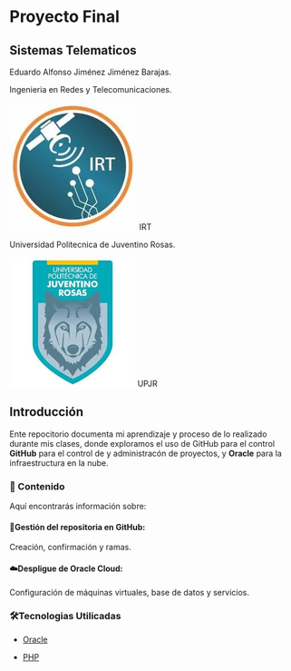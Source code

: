 # Proyecto Final
## Sistemas Telematicos
Eduardo Alfonso Jiménez Jiménez Barajas.

Ingenieria en Redes y Telecomunicaciones.

![screen](https://github.com/Snapshotss/Snapshotss.github.io/blob/main/assets/images/IRT.jpg)
IRT

Universidad Politecnica de Juventino Rosas.

![screen](https://github.com/Snapshotss/Snapshotss.github.io/blob/main/assets/images/UPJR.jpg)
UPJR

## Introducción
Ente repocitorio documenta mi aprendizaje y proceso de lo realizado durante mis clases, donde exploramos el uso de GitHub para el control **GitHub** para el control de y administracón de proyectos, y **Oracle** para la infraestructura en la nube.


### 🚀 Contenido 
Aquí encontrarás información sobre:

#### 📂Gestión del repositoria en GitHub:
Creación, confirmación y ramas.

#### ☁️Despligue de Oracle Cloud:
Configuración de máquinas virtuales, base de datos y servicios.

### 🛠️Tecnologias Utilicadas

* [Oracle](https://github.com/Snapshotss/Snapshotss.github.io/blob/main/Oracle%20Cloud/READMEOraclecloud.md)

* [PHP](https://github.com/Snapshotss/Snapshotss.github.io/blob/main/PHP/READMEphp.md)




